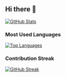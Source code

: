 ## Hi there 👋

<!--
**imrankabir02/imrankabir02** is a ✨ _special_ ✨ repository because its `README.md` (this file) appears on your GitHub profile.

Here are some ideas to get you started:

- 🔭 I’m currently working on ...
- 🌱 I’m currently learning ...
- 👯 I’m looking to collaborate on ...
- 🤔 I’m looking for help with ...
- 💬 Ask me about ...
- 📫 How to reach me: ...
- 😄 Pronouns: ...
- ⚡ Fun fact: ...
-->


<!-- ### MD. IMRAN KABIR's GitHub Stats -->

[![GitHub Stats](https://github-readme-stats.vercel.app/api?username=imrankabir02&show_icons=true&theme=vue&hide_border=true)](https://github.com/imrankabir02)

### Most Used Languages

[![Top Languages](https://github-readme-stats.vercel.app/api/top-langs/?username=imrankabir02&layout=compact&theme=vue&hide_border=true)](https://github.com/imrankabir02)

### Contribution Streak

[![GitHub Streak](https://github-readme-streak-stats.herokuapp.com/?user=imrankabir02&theme=vue&hide_border=true)](https://git.io/streak-stats)
